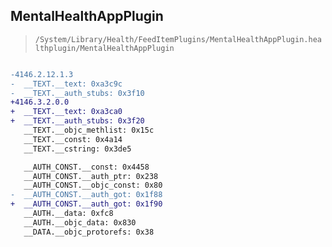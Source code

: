 ## MentalHealthAppPlugin

> `/System/Library/Health/FeedItemPlugins/MentalHealthAppPlugin.healthplugin/MentalHealthAppPlugin`

```diff

-4146.2.12.1.3
-  __TEXT.__text: 0xa3c9c
-  __TEXT.__auth_stubs: 0x3f10
+4146.3.2.0.0
+  __TEXT.__text: 0xa3ca0
+  __TEXT.__auth_stubs: 0x3f20
   __TEXT.__objc_methlist: 0x15c
   __TEXT.__const: 0x4a14
   __TEXT.__cstring: 0x3de5

   __AUTH_CONST.__const: 0x4458
   __AUTH_CONST.__auth_ptr: 0x238
   __AUTH_CONST.__objc_const: 0x80
-  __AUTH_CONST.__auth_got: 0x1f88
+  __AUTH_CONST.__auth_got: 0x1f90
   __AUTH.__data: 0xfc8
   __AUTH.__objc_data: 0x830
   __DATA.__objc_protorefs: 0x38

```
